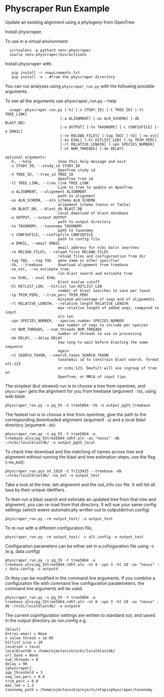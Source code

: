 # Physcraper Run Example



Update an existing alignment using a phylogeny from OpenTree:  

Install physcraper.  

To use in a virtual environment:

```
  virtualenv -p python3 venv-physcraper  
  source venv-physcraper/bin/activate  
```

Install physcraper with:
```
   pip install -r requirements.txt  
   pip install -e . #from the physcraper directory
```

You can run analyses using `physcraper_run.py` with the following possible arguments.

To see all the arguments use  physcraper_run.py --help
```
  usage: physcraper_run.py [-h] [-s STUDY_ID] [-t TREE_ID] [-tl TREE_LINK]
                         [-a ALIGNMENT] [-as ALN_SCHEMA] [-db BLAST_DB]
                         [-o OUTPUT] [-tx TAXONOMY] [-c CONFIGFILE] [-e EMAIL]
                         [-re RELOAD_FILES] [-tag TAG] [-tb] [-no_est]
                         [-ev EVAL] [-hl HITLIST_LEN] [-tp TRIM_PERC]
                         [-rl RELATIVE_LENGTH] [-spn SPECIES_NUMBER]
                         [-nt NUM_THREADS] [-de DELAY]

optional arguments:
  -h, --help            show this help message and exit
  -s STUDY_ID, --study_id STUDY_ID
                        OpenTree study id
  -t TREE_ID, --tree_id TREE_ID
                        OpenTree tree id
  -tl TREE_LINK, --tree_link TREE_LINK
                        Link to tree to update on OpenTree
  -a ALIGNMENT, --alignment ALIGNMENT
                        path to alignment
  -as ALN_SCHEMA, --aln_schema ALN_SCHEMA
                        alignment schema (nexus or fasta)
  -db BLAST_DB, --blast_db BLAST_DB
                        local download of blast database
  -o OUTPUT, --output OUTPUT
                        path to output directory
  -tx TAXONOMY, --taxonomy TAXONOMY
                        path to taxonomy
  -c CONFIGFILE, --configfile CONFIGFILE
                        path to config file
  -e EMAIL, --email EMAIL
                        email address for ncbi balst searches
  -re RELOAD_FILES, --reload_files RELOAD_FILES
                        reload files and configureation from dir
  -tag TAG, --tag TAG   gene name or other specifier
  -tb, --treebase       download alignment from treebase
  -no_est, --no_estimate_tree
                        run blast search and estimate tree
  -ev EVAL, --eval EVAL
                        blast evalue cutoff
  -hl HITLIST_LEN, --hitlist_len HITLIST_LEN
                        number of blast searches to save per taxon
  -tp TRIM_PERC, --trim_perc TRIM_PERC
                        minimum percentage of seqs end of alignemnts
  -rl RELATIVE_LENGTH, --relative_length RELATIVE_LENGTH
                        max relative length of added seqs, compared to input
                        aln len
  -spn SPECIES_NUMBER, --species_number SPECIES_NUMBER
                        max number of seqs to include per species
  -nt NUM_THREADS, --num_threads NUM_THREADS
                        number of threads to use in processing
  -de DELAY, --delay DELAY
                        how long to wait before blasting the same sequence
                        again
  -st SEARCH_TAXON, --search_taxon SEARCH_TAXON
                        taxonomic id to constrain blast search. format ott:123
                        or ncbi:123. Deafult will use ingroup of tree on
                        OpenTree, or MRCA of input tips

```


The simplest (but slowest) run is to choose a tree from opentree, and `physcraper` gets the alignment for you from treebase (argument `-tb`), using web blast:  

    physcraper_run.py -s pg_55 -t tree5864 -tb -o output_pg55_treebase 


The fastest run is to choose a tree from opentree, give the path to the corresponding downloaded alignment (argument `-a`) and a local blast directory (argument `-db`):  

    physcraper_run.py -s pg_55 -t tree5864 -a treebase_alns/pg_55tree5864_ndhf.aln -as "nexus" -db ~/ncbi/localblastdb/ -o output_pg55_local


To check tree download and the matching of names across tree and alignment without running the blast and tree estimation steps, use the flag (-no_est):  
  
    physcraper_run.pys ot_1919 -t Tr115925 --treebase -db ~/ncbi/localblastdb/ -no_est -o output_test

  Take a look at the tree, teh alignemnt and the out_info csv file. It will list all taxa by their unique idetifiers.


To then run a blast search and estimate an updated tree from that tree and alignemnt, you can re-load from that directory. It will sue your same config settings (which weere automatically written out to outputdir/run.config)

    physcraper_run.py -re output_test/ -o output_test


To re-run with a different configuration file, 

    physcraper_run.py -re output_test/ -c alt_config -o output_test



Configuration parameters can be either set in a cofniguration file using -c (e.g. data.config)

    physcraper_run.py -s pg_55 -t tree5864 -a treebase_alns/pg_55tree5864_ndhf.aln -nt 8 -spn 3 -hl 20 -as "nexus" -c data.config -o output4


Or they can be modified in the command line arguments. If you combine a configuration file with command line configuration paratemeters, the command line arguments will be used.

    physcraper_run.py -s pg_55 -t tree5864 -a treebase_alns/pg_55tree5864_ndhf.aln -nt 8 -spn 3 -hl 20 -as "nexus" -db ~/ncbi/localblastdb/ -o output4


The current copnfiguration settings are written to standard out, and saved in the output directory as run.config
e.g. 

    [blast]
    Entrez.email = None
    e_value_thresh = 1e-05
    hitlist_size = 20
    location = local
    localblastdb = /home/ejmctavish/ncbi/localblastdb/
    url_base = None
    num_threads = 8
    delay = 90
    [physcraper]
    spp_threshold = 3
    seq_len_perc = 0.8
    trim_perc = 0.8
    max_len = 1.2
    taxonomy_path = /home/ejmctavish/projects/otapi/physcraper/taxonomy
